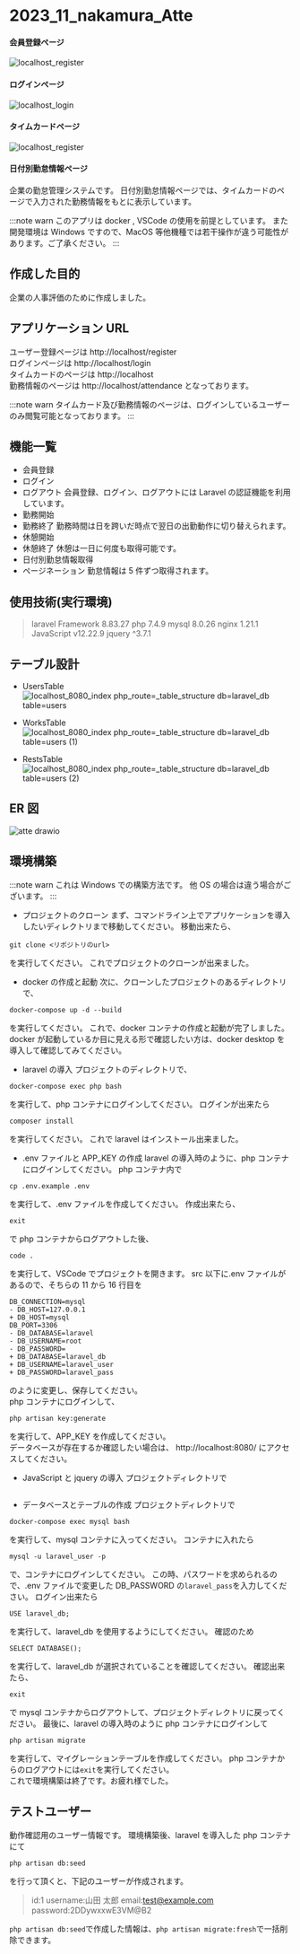 # 2023_11_nakamura_Atte<br>

#### 会員登録ページ

![localhost_register](https://github.com/ibukina/2023_11_nakamura_Atte/assets/142294463/4ca8977b-9d1d-4d24-a529-de464a326ad2)

#### ログインページ

![localhost_login](https://github.com/ibukina/2023_11_nakamura_Atte/assets/142294463/fc06936b-0972-4c4d-8e42-6fda5cd2e10e)

#### タイムカードページ

![localhost_register](https://github.com/ibukina/2023_11_nakamura_Atte/assets/142294463/4ca8977b-9d1d-4d24-a529-de464a326ad2)

#### 日付別勤怠情報ページ

企業の勤怠管理システムです。
日付別勤怠情報ページでは、タイムカードのページで入力された勤務情報をもとに表示しています。

:::note warn
このアプリは docker , VSCode の使用を前提としています。
また開発環境は Windows ですので、MacOS 等他機種では若干操作が違う可能性があります。ご了承ください。
:::

## 作成した目的

企業の人事評価のために作成しました。

## アプリケーション URL

ユーザー登録ページは
http://localhost/register  
ログインページは
http://localhost/login  
タイムカードのページは
http://localhost  
勤務情報のページは
http://localhost/attendance
となっております。

:::note warn
タイムカード及び勤務情報のページは、ログインしているユーザーのみ閲覧可能となっております。
:::

## 機能一覧

- 会員登録
- ログイン
- ログアウト
  会員登録、ログイン、ログアウトには Laravel の認証機能を利用しています。
- 勤務開始
- 勤務終了
  勤務時間は日を跨いだ時点で翌日の出勤動作に切り替えられます。
- 休憩開始
- 休憩終了
  休憩は一日に何度も取得可能です。
- 日付別勤怠情報取得
- ページネーション
  勤怠情報は 5 件ずつ取得されます。

## 使用技術(実行環境)

> laravel Framework 8.83.27
> php 7.4.9
> mysql 8.0.26
> nginx 1.21.1
> JavaScript v12.22.9
> jquery ^3.7.1

## テーブル設計

- UsersTable
  ![localhost_8080_index php_route=_table_structure db=laravel_db table=users](https://github.com/ibukina/2023_11_nakamura_Atte/assets/142294463/4c8486e0-951c-4350-9762-427c4b965734)

- WorksTable
  ![localhost_8080_index php_route=_table_structure db=laravel_db table=users (1)](https://github.com/ibukina/2023_11_nakamura_Atte/assets/142294463/58b35313-fefd-4b1f-98a2-8f4ab28a2984)

- RestsTable
  ![localhost_8080_index php_route=_table_structure db=laravel_db table=users (2)](https://github.com/ibukina/2023_11_nakamura_Atte/assets/142294463/fc4fbfa4-da10-460b-9fb8-eb0c8b32ff96)

## ER 図

![atte drawio](https://github.com/ibukina/2023_11_nakamura_Atte/assets/142294463/e91c977d-a67b-49d1-8054-dec4389688d0)

## 環境構築

:::note warn
これは Windows での構築方法です。
他 OS の場合は違う場合がございます。
:::

- プロジェクトのクローン
  まず、コマンドライン上でアプリケーションを導入したいディレクトリまで移動してください。
  移動出来たら、

```コマンドライン
git clone <リポジトリのurl>
```

を実行してください。
これでプロジェクトのクローンが出来ました。

- docker の作成と起動
  次に、クローンしたプロジェクトのあるディレクトリで、

```コマンドライン
docker-compose up -d --build
```

を実行してください。
これで、docker コンテナの作成と起動が完了しました。  
docker が起動しているか目に見える形で確認したい方は、docker desktop を導入して確認してみてください。

- laravel の導入
  プロジェクトのディレクトリで、

```コマンドライン
docker-compose exec php bash
```

を実行して、php コンテナにログインしてください。
ログインが出来たら

```phpコンテナ
composer install
```

を実行してください。
これで laravel はインストール出来ました。

- .env ファイルと APP_KEY の作成
  laravel の導入時のように、php コンテナにログインしてください。
  php コンテナ内で

```phpコンテナ
cp .env.example .env
```

を実行して、.env ファイルを作成してください。
作成出来たら、

```phpコンテナ
exit
```

で php コンテナからログアウトした後、

```コマンドライン
code .
```

を実行して、VSCode でプロジェクトを開きます。
src 以下に.env ファイルがあるので、そちらの 11 から 16 行目を

```.env:.envファイル
DB_CONNECTION=mysql
- DB_HOST=127.0.0.1
+ DB_HOST=mysql
DB_PORT=3306
- DB_DATABASE=laravel
- DB_USERNAME=root
- DB_PASSWORD=
+ DB_DATABASE=laravel_db
+ DB_USERNAME=laravel_user
+ DB_PASSWORD=laravel_pass
```

のように変更し、保存してください。  
php コンテナにログインして、

```phpコンテナ
php artisan key:generate
```

を実行して、APP_KEY を作成してください。  
データベースが存在するか確認したい場合は、
http://localhost:8080/
にアクセスしてください。

- JavaScript と jquery の導入
  プロジェクトディレクトリで

```コマンドプロンプト

```

- データベースとテーブルの作成
  プロジェクトディレクトリで

```コマンドライン
docker-compose exec mysql bash
```

を実行して、mysql コンテナに入ってください。
コンテナに入れたら

```mysqlコンテナ
mysql -u laravel_user -p
```

で、コンテナにログインしてください。
この時、パスワードを求められるので、.env ファイルで変更した DB_PASSWORD の`laravel_pass`を入力してください。
ログイン出来たら

```mysqlコンテナ
USE laravel_db;
```

を実行して、laravel_db を使用するようにしてください。
確認のため

```mysqlコンテナ
SELECT DATABASE();
```

を実行して、laravel_db が選択されていることを確認してください。
確認出来たら、

```
exit
```

で mysql コンテナからログアウトして、プロジェクトディレクトリに戻ってください。
最後に、laravel の導入時のように php コンテナにログインして

```phpコンテナ
php artisan migrate
```

を実行して、マイグレーションテーブルを作成してください。
php コンテナからのログアウトには`exit`を実行してください。  
これで環境構築は終了です。お疲れ様でした。

## テストユーザー

動作確認用のユーザー情報です。
環境構築後、laravel を導入した php コンテナにて

```phpコンテナ
php artisan db:seed
```

を行って頂くと、下記のユーザーが作成されます。

> id:1
> username:山田 太郎
> email:test@example.com
> password:2DDywxxwE3VM@B2

`php artisan db:seed`で作成した情報は、`php artisan migrate:fresh`で一括削除できます。
